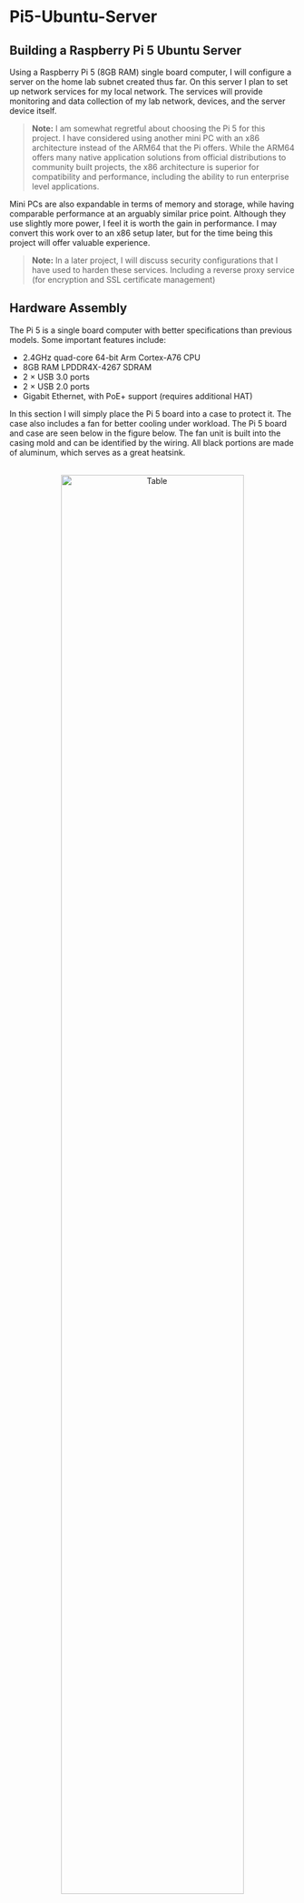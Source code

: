 # Pi5-Ubuntu-Server

## Building a Raspberry Pi 5 Ubuntu Server
Using a Raspberry Pi 5 (8GB RAM) single board computer, I will configure a server on the home lab subnet created thus far. On this server I plan to set up network services for my local network. The services will provide monitoring and data collection of my lab network, devices, and the server device itself. 
> **Note:** I am somewhat regretful about choosing the Pi 5 for this project. I have considered using another mini PC with an x86 architecture instead of the ARM64 that the Pi offers. While the ARM64 offers many native application solutions from official distributions to community built projects, the x86 architecture is superior for compatibility and performance, including the ability to run enterprise level applications.

Mini PCs are also expandable in terms of memory and storage, while having comparable performance at an arguably similar price point. Although they use slightly more power, I feel it is worth the gain in performance. I may convert this work over to an x86 setup later, but for the time being this project will offer valuable experience.

> **Note:** In a later project, I will discuss security configurations that I have used to harden these services. Including a reverse proxy service (for encryption and SSL certificate management)

## Hardware Assembly
The Pi 5 is a single board computer with better specifications than previous models. Some important features include:
- 2.4GHz quad-core 64-bit Arm Cortex-A76 CPU
- 8GB RAM LPDDR4X-4267 SDRAM
- 2 × USB 3.0 ports
- 2 × USB 2.0 ports
- Gigabit Ethernet, with PoE+ support (requires additional HAT)

In this section I will simply place the Pi 5 board into a case to protect it. The case also includes a fan for better cooling under workload. The Pi 5 board and case are seen below in the figure below. The fan unit is built into the casing mold and can be identified by the wiring. All black portions are made of aluminum, which serves as a great heatsink.

<p align="center">
  <br/>
  <img src="https://imgur.com/7o78bjB.png" height="80%" width="80%" alt="Table"/><br /><br />
</p

In the following image, the Pi 5 board has been placed in the chassis casing and the fan wiring has been plugged in to the appropriate port. The wiring has been carefully placed in a channel that guides the cable from where it exits the fan at A, then follows the wiring channel along B, and finally exits at C, to plug into the fan port on the Pi board.

<p align="center">
  <br/>
  <img src="https://imgur.com/BFUJWKt.png" height="80%" width="80%" alt="Table"/><br /><br />
</p>

The two images above show the bottom of the casing (colored red) and how it leaves access to the SD card slot exposed. This can be covered with a small plastic lid and affixed with a screw. Finally, the last image shows the completed case construction, which can be opened for access by the two black screws on top.


# Installing Ubuntu Server
The goal of this phase of the project is to install Ubuntu Server OS onto a Raspberry Pi 5 hardware device and use that server to run monitoring services that will provide information about our network, devices (if they are configured to be scraped for data), security, configurations, resource utilization, docker container data, and our server itself. It is a large project and will be an ongoing process, but I plan to get the basic foundations completed.

## Flashing Ubuntu ARM64 image to SD card
- Download the Pi imager software here (be sure to choose your correct OS)
- Insert the SD card into a USB adapter and plug into USB port
- Install and open the Pi imager software
  - Choose the correct pi hardware (Pi 5 for our scenario)
  - Choose the OS to flash (Ubuntu Server 64bit)
  - Edit OS settings
    - Set username and password
    - Enable SSH and choose password authentication
  - Set the correct target storage to flash the image to (do not choose the wrong target, it can result in serious data loss)
  - Flash the image
  - After it is completed
    - Unplug the SD card
    - Place the SD card into the Pi
    - Power on the device and connect ethernet cabling

## Connecting to the Pi with SSH
This is a headless configuration (there is no display connected to the Pi server. I will connect to it from a separate computer on the same subnet.
- First I need the IP address of the Pi that was just connected to the network
  - It should be given an IP address by the DHCP server for this subnet
  - There are many ways to check (nmap, ARP, Advanced IP scanner)
  - I chose to sign into my firewall GUI and check the DHCP leases because other methods did not give a name to the device
- Use Windows Terminal or download PuTTY here (or SolarPuTTY, etc.)
- The command `ssh <username>@<IP address>` will attempt to connect to the device
- This will bring up a warning that the device is unknown and the ssh key is not recognized, ‘would you like to store it’?
  - Choose yes and the connection is made, and the encrypted key is stored for later authentication

In the figure below, I can see the SSH connection is made to the headless server. Note the IP address has been given by the DHCP server for the lab subnet. Which is subnet 192.168.x.x /24. I will change this IP in the next steps.


<p align="center">
  <br/>
  <img src="https://imgur.com/oEguRC8.png" height="80%" width="80%" alt="Table"/><br /><br />
</p>



### Basic setup for the Linux server
The following sections will have a lot of lines of code to enter. It is entirely a command line interface on the server and may be frustrating at first, but practice will improve our skills. The basic tasks I will perform are to:
- Check the date and time on the device
- Update the system (it will not update if the date/time are incorrect)
- Change to a static IP address
- Install Docker
- Create a Portainer docker container

### Check the date and time on the device
I had issues connecting to the time servers and needed to set the time manually.
- Enter `date`
  - Note it is incorrect, you cannot update if the date/time are wrong
- `sudo systemctl status systemd-timesyncd`
- `sudo timedatectl set-ntp false`
- `sudo timedatectl set-time` '2024-10-30 14:30:00'  # Adjust to current time

### Update the system
- `sudo apt update && sudo apt upgrade -y`

### Change the device to a static IP
- `sudo systemctl status systemd-networkd`
- `sudo nano /etc/netplan/50-cloud-init.yaml`
  - This brings up a configuration file in the nano editor, the following is the configuration file contents to enter and save.
```
network:
  version: 2
  ethernets:
    eth0:
      dhcp4: no
      addresses:
        - 192.168.x.x/24  # Your desired static IP address
      routes:
        - to: 0.0.0.0/0      # Default route
          via: 192.168.x.x   # Your gateway IP address
      nameservers:
        addresses:
          - 8.8.8.8          # Primary DNS (example, use what you wish)
          - 8.8.4.4          # Secondary DNS (example, use what you wish)
```

- `sudo netplan apply`
- `ip a`

# Docker and Containers

## Install Docker
- `sudo apt update`
- `sudo apt install -y ca-certificates curl gnupg`
- `sudo install -m 0755 -d /etc/apt/keyrings`
`curl -fsSL https://download.docker.com/linux/ubuntu/gpg | sudo gpg --dearmor -o /etc/apt/keyrings/docker.gpg`
- `echo "deb [arch=arm64 signed-by=/etc/apt/keyrings/docker.gpg] https://download.docker.com/linux/ubuntu $(lsb_release -cs) stable" | sudo tee /etc/apt/sources.list.d/docker.list > /dev/null`
- `sudo apt update`
- `sudo apt install -y docker-ce docker-ce-cli containerd.io docker-buildx-plugin docker-compose-plugin`
- `sudo systemctl start docker`
- `sudo systemctl enable docker`
- `docker –version`
- `sudo usermod -aG docker $USER`

## Create Portainer docker container
- `docker pull portainer/portainer-ce:linux-arm64`
- `docker volume create portainer_data`
- `docker run -d -p 8000:8000 -p 9443:9443 --name portainer \ -v /var/run/docker.sock:/var/run/docker.sock \ -v portainer_data:/data \ portainer/portainer-ce:linux-arm64`
- Visit GUI `https://pi_address:9443`
- Setup username and password


## Downloading and editing configuration files
There are three configuration files I will be concerned with during this section. These will not be written from scratch. I will be using a basic template, but I will need to change a few things to make sure the services communicate and function properly. Each file can be downloaded from GitHub user James Turland at Jims Garage. The three files are:

- A docker compose file that is similar to a script and allows you to build a configure multiple containers simultaneously.
- A Prometheus configuration file to specify targets you wish to scrape data from, as well as details regarding which data, how often, etc.
- A Telegraf configuration file that will scrape data from Docker regarding the containers and their related data (number of containers running, resource usage, etc.) 

These files are configured for the specifics of James’ network, and I will need to change many things to make them work for my scenario. This is a trial-and-error process that requires a lot of troubleshooting to achieve functionality. I will cover some of the basic changes that need to be made but I cannot include every detail in this documentation.
- Downloading a file transfer application like WinSCP for secure file transfer may make things easier to understand the Linux file structure. You can also use the `nano` text editor inside Ubuntu to copy and paste the raw file data and save it that way. This will require you to create directories and files with the CLI.
I constructed the following file structure in Linux to prepare before moving the configuration files.

- home/blaine/
  - docker/
    - grafana-monitoring/
      - grafana
      - graphite
      - influxDB
      - loki
      - prometheus
        - config/
          - prometheus.yml
      - promtail
      - telegraf/
        - telegraf.conf
  - docker-compose/
    - grafana-monitoring/
      - docker-compose.yaml

This was not explained by the user that provided the docker-compose file. It took some time and troubleshooting for me to understand why this structure was needed. 

## Building the containers with `docker compose`
I then went to the /docker-compose/grafana-monitoring/ directory because that is where our compose file is placed. Then I ran the compose file  to build the containers in detached mode using the command.
- `sudo docker compose up -d`

This will build the containers and place all other related files into the structure I have built.


<p align="center">
  <br/>
  <img src="https://imgur.com/OOyEGh3.png" height="80%" width="80%" alt="Table"/><br /><br />
</p>



Then I navigated to the portainer GUI from earlier to review the containers I just created, check their logs, and ensure that they were functioning. They were running but not communicating properly. By troubleshooting I realized that I needed to change some of the following items:

- `docker-compose.yaml`
- remove `Version: 3`
- change each volume path from `home/ubuntu`, to `home/blaine`
- find the GID of Docker in Ubuntu and change the line `user:`
- ensure line `network:` read `grafana-montoring: driver: bridge`

Later I will discuss the changes to other configuration files as they become relevant. I confirmed that each container was functional by reviewing the log output for each in Portainer. I then went to each container’s webGUI with the IPaddress:port combination and set up usernames and passwords for each one.


Navigating to the Portainer webGUI I can see that all the containers are running as they should be, this is where I can investigate the logs for each container for more details as well. This can be done in the server CLI, but GUIs provides a quick method that is easier to interpret for many users.


<p align="center">
  <br/>
  <img src="https://imgur.com/iVTv9Mv.png" height="80%" width="80%" alt="Table"/><br /><br />
</p>


## Grafana
This will serve as our main visualization application and the location for building our dashboards. It does not do any collection or scraping of data. Grafana serves as a platform to push data and metrics into and a tool to visualize it in an organized format. An image of a Grafana dashboard will be examined later to demonstrate its visualization capabilities.

## InfluxDB
InfluxDB serves as a time series database (TSDB). It manages large amounts of data and metrics. The information that is held in InfluxDB will later be acted upon by Grafana to build the dashboard interfaces. InfluxDB does not collect the data itself. That is what Telegraf (as well as Prometheus) will be used to do.
- Go to the InfluxDB webGUI addres
- Create name and password
- Add an organization name and bucket name
- Create API token (copy and paste into notepad, the key can only be viewed once)

In the following image I can see that InfluxDB can be used to visualize some data, but that is not its main purpose, and it is weaker at this task than Grafana



<p align="center">
  <br/>
  <img src="https://imgur.com/pnIRg2j.png" height="80%" width="80%" alt="Table"/><br /><br />
</p>



## Telegraf configuration file
As I recently mentioned, Telegraf will scrape data, pass it on to InfluxDB, and then Grafana will act upon the data stored in InfluxDB to create visually appealing and informative dashboards of disparate and scattered data.
- Go to `telegraf.conf` and add (this information is in the webGUI):
```
[[outputs.influxdb_v2]]
## The URLs of the influxDB cluster nodes
 ##
  ## Multiple URLs can be specified for a single cluster, one ONE of the
  ## urls will be written to each interval.
  ##   ex: ["https://us-west-2-1.aws.cloud2.influxdata.com"]
  #urls = ["http://influxdb:8086"]

  ## API token for authentication
  token = "this is where the generated token goes”

  ## Organization is the name of the organization you wish to write out to.
  This must exist.
  organization = "home"

  ## Destination bucket to write into.
  bucket = "homelab"
```
- Save
- Restart telegraf docker container
`sudo docker restart telegraf`


Viewing the custom dashboard in Grafana
The figure shown below is the custom dashboard creating by using Grafana to visualize Docker data from InfluxDB after it has been scraped and pushed there by Telegraf. It may seem complicated, and it is, but it follows the path of:
- Docker running containers for services
- Telgraf scraping the Docker container data, as well as server metrics, and pushing it to InfluxDB
- InfluxDB managing and storing this data
- Grafana acting on this data and organizing it into appealing charts


<p align="center">
  <br/>
  <img src="https://imgur.com/a13v0fb.png" height="80%" width="80%" alt="Table"/><br /><br />
</p>


This is all very customizable and this documentation only scratches the surface of what is possible. I plan to coordinate the other services to organize other data like SIEM, firewall logging, network performance, and configuration changes. Two containers are not running (Loki and Promtail), and I know this from the logs available in Portainer which read:
- Unable to parse config: `/etc/promtail/promtail-config.yml` does not exist, set config.file for custom config path
- Failed parsing config: `/etc/loki/loki-config.yml` does not exist, set config.file for custom config path
These containers need further configuration work, which I plan to perform in the future.

References
- https://github.com/grafana
- https://github.com/JamesTurland/JimsGarage/tree/main/Grafana-Monitoring
- https://github.com/influxdata/telegraf/releases
- https://github.com/prometheus/prometheus/releases
- https://hub.docker.com/layers/grafana/promtail/master-b652f0a-arm64/images/sha256-3ee38cc0306e6d22e42d6af238236289a44229a906efbec2da4285e0a7e984d7?context=explore 



